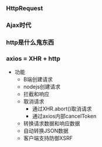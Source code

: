 <!-- 主要介绍不同宿主环境如何进行请求，以及请求细节（协议，端口、请求头、安全等） -->
### HttpRequest

### Ajax时代

### http是什么鬼东西

### axios = XHR + http
- 功能
  - B端创建请求
  - nodejs创建请求
  - 拦截和响应
  - 取消请求
    - 通过XHR.abort()取消请求
    - 通过axios内部cancelToken
  - 转换请求数据和响应数据
  - 自动转换JSON数据
  - 客户端支持防御XSRF
